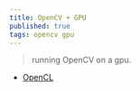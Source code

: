 ```yaml
---
title: OpenCV + GPU
published: true
tags: opencv gpu
---
```

> running OpenCV on a gpu.

- [OpenCL](https://opencv.org/opencl/)
